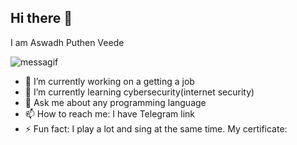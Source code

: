 ## Hi there 👋
I am Aswadh Puthen Veede

![messagif](https://github.com/user-attachments/assets/d4c978a4-9a57-4beb-a5e0-59a23f253b54)                         
- 🔭 I’m currently working on a getting a job
- 🌱 I’m currently learning cybersecurity(internet security)
- 💬 Ask me about any programming language
- 📫 How to reach me: I have Telegram link
- ⚡ Fun fact: I play a lot and sing at the same time.
My certificate:

